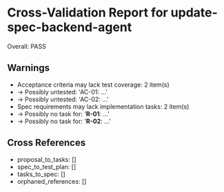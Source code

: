 # Cross-Validation Report for update-spec-backend-agent

Overall: PASS


## Warnings

- Acceptance criteria may lack test coverage: 2 item(s)
-   → Possibly untested: 'AC-01: ...'
-   → Possibly untested: 'AC-02: ...'
- Spec requirements may lack implementation tasks: 2 item(s)
-   → Possibly no task for: '**R-01**: ...'
-   → Possibly no task for: '**R-02**: ...'

## Cross References

- proposal_to_tasks: []
- spec_to_test_plan: []
- tasks_to_spec: []
- orphaned_references: []
